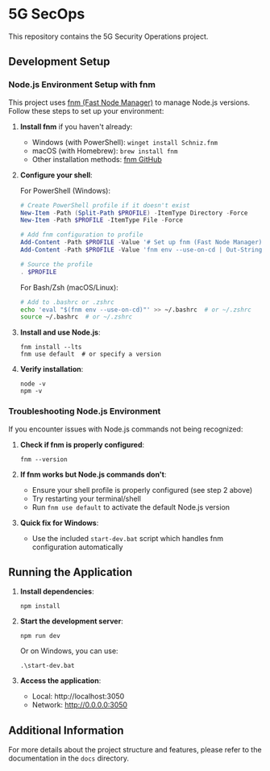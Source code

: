 # 5G SecOps

This repository contains the 5G Security Operations project.

## Development Setup

### Node.js Environment Setup with fnm

This project uses [fnm (Fast Node Manager)](https://github.com/Schniz/fnm) to manage Node.js versions. Follow these steps to set up your environment:

1. **Install fnm** if you haven't already:
   - Windows (with PowerShell): `winget install Schniz.fnm`
   - macOS (with Homebrew): `brew install fnm`
   - Other installation methods: [fnm GitHub](https://github.com/Schniz/fnm#installation)

2. **Configure your shell**:
   
   For PowerShell (Windows):
   ```powershell
   # Create PowerShell profile if it doesn't exist
   New-Item -Path (Split-Path $PROFILE) -ItemType Directory -Force
   New-Item -Path $PROFILE -ItemType File -Force

   # Add fnm configuration to profile
   Add-Content -Path $PROFILE -Value '# Set up fnm (Fast Node Manager)'
   Add-Content -Path $PROFILE -Value 'fnm env --use-on-cd | Out-String | Invoke-Expression'
   
   # Source the profile
   . $PROFILE
   ```

   For Bash/Zsh (macOS/Linux):
   ```bash
   # Add to .bashrc or .zshrc
   echo 'eval "$(fnm env --use-on-cd)"' >> ~/.bashrc  # or ~/.zshrc
   source ~/.bashrc  # or ~/.zshrc
   ```

3. **Install and use Node.js**:
   ```
   fnm install --lts
   fnm use default  # or specify a version
   ```

4. **Verify installation**:
   ```
   node -v
   npm -v
   ```

### Troubleshooting Node.js Environment

If you encounter issues with Node.js commands not being recognized:

1. **Check if fnm is properly configured**:
   ```
   fnm --version
   ```

2. **If fnm works but Node.js commands don't**:
   - Ensure your shell profile is properly configured (see step 2 above)
   - Try restarting your terminal/shell
   - Run `fnm use default` to activate the default Node.js version

3. **Quick fix for Windows**:
   - Use the included `start-dev.bat` script which handles fnm configuration automatically

## Running the Application

1. **Install dependencies**:
   ```
   npm install
   ```

2. **Start the development server**:
   ```
   npm run dev
   ```
   
   Or on Windows, you can use:
   ```
   .\start-dev.bat
   ```

3. **Access the application**:
   - Local: http://localhost:3050
   - Network: http://0.0.0.0:3050

## Additional Information

For more details about the project structure and features, please refer to the documentation in the `docs` directory.
